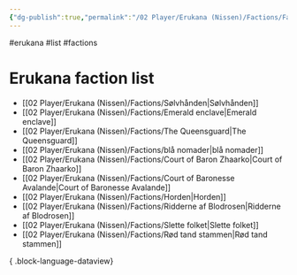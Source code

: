 ```yaml
---
{"dg-publish":true,"permalink":"/02 Player/Erukana (Nissen)/Factions/Faction list/"}
---
```


#erukana #list #factions 

# Erukana faction list 
- [[02 Player/Erukana (Nissen)/Factions/Sølvhånden\|Sølvhånden]]
- [[02 Player/Erukana (Nissen)/Factions/Emerald enclave\|Emerald enclave]]
- [[02 Player/Erukana (Nissen)/Factions/The Queensguard\|The Queensguard]]
- [[02 Player/Erukana (Nissen)/Factions/blå nomader\|blå nomader]]
- [[02 Player/Erukana (Nissen)/Factions/Court of Baron Zhaarko\|Court of Baron Zhaarko]]
- [[02 Player/Erukana (Nissen)/Factions/Court of Baronesse Avalande\|Court of Baronesse Avalande]]
- [[02 Player/Erukana (Nissen)/Factions/Horden\|Horden]]
- [[02 Player/Erukana (Nissen)/Factions/Ridderne af Blodrosen\|Ridderne af Blodrosen]]
- [[02 Player/Erukana (Nissen)/Factions/Slette folket\|Slette folket]]
- [[02 Player/Erukana (Nissen)/Factions/Rød tand stammen\|Rød tand stammen]]

{ .block-language-dataview}
